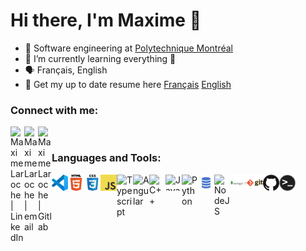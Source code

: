 <!--
**MaximeLaroche/MaximeLaroche** is a ✨ _special_ ✨ repository because its `README.md` (this file) appears on your GitHub profile.

Here are some ideas to get you started:

- 🔭 I’m currently working on ...
- 🌱 I’m currently learning ...
- 👯 I’m looking to collaborate on ...
- 🤔 I’m looking for help with ...
- 💬 Ask me about ...
- 📫 How to reach me: ...
- 😄 Pronouns: ...
- ⚡ Fun fact: ...
-->

# Hi there, I'm Maxime 👋 

- 🏫 Software engineering at  [Polytechnique Montréal](https://polymtl.ca/)
- 🌱 I’m currently learning everything 🤣
- 🗣 Français, English
- 📝 Get my up to date resume here [Français](https://github.com/MaximeLaroche/Recherche-Stage/blob/master/CV.pdf) [English](https://github.com/MaximeLaroche/Recherche-Stage/blob/BaseAnglais/CV.pdf)

### Connect with me:


[<img align="left" alt="Maxime Laroche | LinkedIn" width="22px" src="https://cdn-icons-png.flaticon.com/512/174/174857.png" />][linkedin]
[<img align="left" alt="Maxime Laroche | email" width="22px" src="https://upload.wikimedia.org/wikipedia/commons/thumb/7/7e/Gmail_icon_%282020%29.svg/512px-Gmail_icon_%282020%29.svg.png" />][email]
[<img align="left" alt="Maxime Laroche | Gitlab" width="22px" src="https://about.gitlab.com/images/press/logo/png/gitlab-icon-rgb.png" />][gitlab]

<br />

### Languages and Tools:
<!-- VsCode -->
<img align="left" alt="Visual Studio Code" width="26px" src="https://raw.githubusercontent.com/github/explore/80688e429a7d4ef2fca1e82350fe8e3517d3494d/topics/visual-studio-code/visual-studio-code.png" />
<!-- HTML -->
<img align="left" alt="HTML5" width="26px" src="https://raw.githubusercontent.com/github/explore/80688e429a7d4ef2fca1e82350fe8e3517d3494d/topics/html/html.png" />
<!-- CSS -->
<img align="left" alt="CSS3" width="26px" src="https://raw.githubusercontent.com/github/explore/80688e429a7d4ef2fca1e82350fe8e3517d3494d/topics/css/css.png" />
<!-- Javascript -->
<img align="left" alt="JavaScript" width="26px" src="https://raw.githubusercontent.com/github/explore/80688e429a7d4ef2fca1e82350fe8e3517d3494d/topics/javascript/javascript.png" />
<!-- Typescript -->
<img align="left" alt="Typescript" width="26px" src="https://upload.wikimedia.org/wikipedia/commons/thumb/4/4c/Typescript_logo_2020.svg/512px-Typescript_logo_2020.svg.png" />
<!-- Angular -->
<img align="left" alt="Angular" width="26px" src="https://angular.io/assets/images/logos/angular/angular.svg" />

<!-- C++ -->
<img align="left" alt="C++" width="26px" src="https://upload.wikimedia.org/wikipedia/commons/thumb/1/18/ISO_C%2B%2B_Logo.svg/306px-ISO_C%2B%2B_Logo.svg.png" />
<!-- Java -->
<img align="left" alt="Java" width="26px" height="26px" src="https://upload.wikimedia.org/wikipedia/fr/2/2e/Java_Logo.svg" />
<!-- Python -->
<img align="left" alt="Python" width="26px" src="https://upload.wikimedia.org/wikipedia/commons/c/c3/Python-logo-notext.svg" />
<!-- SQL -->
<img align="left" alt="SQL" width="26px" src="https://raw.githubusercontent.com/github/explore/80688e429a7d4ef2fca1e82350fe8e3517d3494d/topics/sql/sql.png" />
<!-- NodeJS -->
<img align="left" alt="NodeJS" width="26px" src="https://cdn.worldvectorlogo.com/logos/nodejs-icon.svg" />
<!-- MongoDB -->
<img align="left" alt="MongoDB" width="26px" src="https://raw.githubusercontent.com/github/explore/80688e429a7d4ef2fca1e82350fe8e3517d3494d/topics/mongodb/mongodb.png" />
<img align="left" alt="Git" width="26px" src="https://raw.githubusercontent.com/github/explore/80688e429a7d4ef2fca1e82350fe8e3517d3494d/topics/git/git.png" />
<img align="left" alt="GitHub" width="26px" src="https://raw.githubusercontent.com/github/explore/78df643247d429f6cc873026c0622819ad797942/topics/github/github.png" />
<img align="left" alt="Terminal" width="26px" src="https://raw.githubusercontent.com/github/explore/80688e429a7d4ef2fca1e82350fe8e3517d3494d/topics/terminal/terminal.png" />

<br />
<br />



[email]: mailto:mlaroche2009@gmail.com
[linkedin]: https://www.linkedin.com/in/laroche-maxime/
[gitlab]: https://gitlab.com/MaximeLaroche